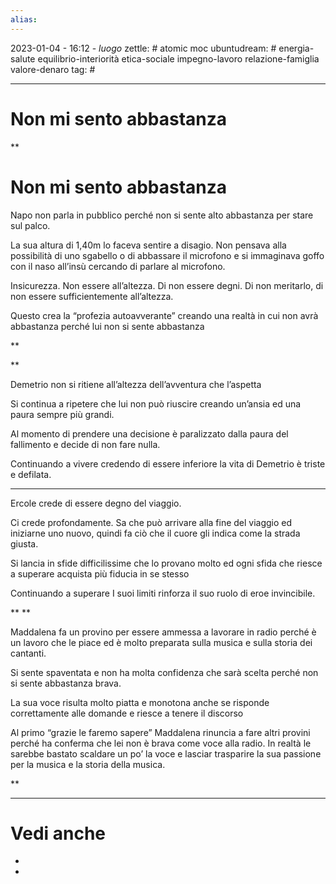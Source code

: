 ```yaml
---
alias: 
---
```

2023-01-04 - 16:12 - *luogo*
zettle: # atomic moc
ubuntudream: # energia-salute equilibrio-interiorità etica-sociale impegno-lavoro relazione-famiglia valore-denaro 
tag: #

---
# Non mi sento abbastanza


**

# Non mi sento abbastanza

Napo non parla in pubblico perché non si sente alto abbastanza per stare sul palco.

La sua altura di 1,40m lo faceva sentire a disagio. Non pensava alla possibilità di uno sgabello o di abbassare il microfono e si immaginava goffo con il naso all’insù cercando di parlare al microfono.

Insicurezza. Non essere all’altezza. Di non essere degni. Di non meritarlo, di non essere sufficientemente all’altezza.

Questo crea la “profezia autoavverante” creando una realtà in cui non avrà abbastanza perché lui non si sente abbastanza

**

**

Demetrio non si ritiene all’altezza dell’avventura che l’aspetta

Si continua a ripetere che lui non può riuscire creando un’ansia ed una paura sempre più grandi.

Al momento di prendere una decisione è paralizzato dalla paura del fallimento e decide di non fare nulla.

Continuando a vivere credendo di essere inferiore la vita di Demetrio è triste e defilata.

  

---

Ercole crede di essere degno del viaggio.

Ci crede profondamente. Sa che può arrivare alla fine del viaggio ed iniziarne uno nuovo, quindi fa ciò che il cuore gli indica come la strada giusta.

Si lancia in sfide difficilissime che lo provano molto ed ogni sfida che riesce a superare acquista più fiducia in se stesso

Continuando a superare I suoi limiti rinforza il suo ruolo di eroe invincibile.

  
**
**  

Maddalena fa un provino per essere ammessa a lavorare in radio perché è un lavoro che le piace ed è molto preparata sulla musica e sulla storia dei cantanti.

Si sente spaventata e non ha molta confidenza che sarà scelta perché non si sente abbastanza brava.

La sua voce risulta molto piatta e monotona anche se risponde correttamente alle domande e riesce a tenere il discorso

Al primo “grazie le faremo sapere” Maddalena rinuncia a fare altri provini perché ha conferma che lei non è brava come voce alla radio. In realtà le sarebbe bastato scaldare un po’ la voce e lasciar trasparire la sua passione per la musica e la storia della musica.

  
**



---
# Vedi anche
- 
- 